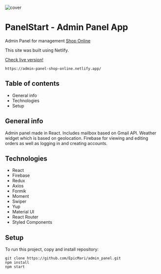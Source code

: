![cover](github/admin-panel.gif)

# PanelStart - Admin Panel App

Admin Panel for management [Shop Online](https://github.com/EpicMari/shop_online)

This site was built using Netlify.

[Check live version!](https://admin-panel-shop-online.netlify.app/)

```
https://admin-panel-shop-online.netlify.app/
```

## Table of contents

- General info
- Technologies
- Setup

## General info

Admin panel made in React. Includes mailbox based on Gmail API. Weather widget which is based on geolocation. Firebase for viewing and editing orders as well as logging in and creating accounts.

## Technologies

- React
- Firebase
- Redux
- Axios
- Formik
- Moment
- Swiper
- Yup
- Material UI
- React Router
- Styled Components

## Setup

To run this project, copy and install repository:

```
git clone https://github.com/EpicMari/admin_panel.git
npm install
npm start
```
